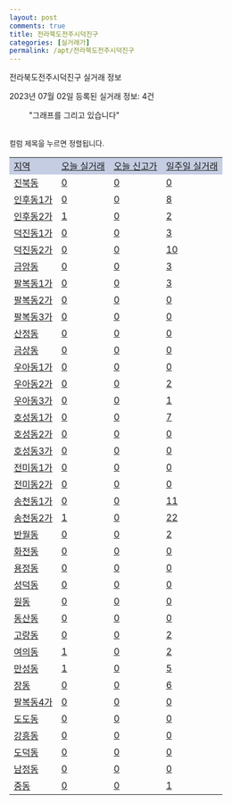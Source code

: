 ```yaml
---
layout: post
comments: true
title: 전라북도전주시덕진구
categories: [실거래가]
permalink: /apt/전라북도전주시덕진구
---
```


전라북도전주시덕진구 실거래 정보

2023년 07월 02일 등록된 실거래 정보: 4건

<!--<script async src="https://pagead2.googlesyndication.com/pagead/js/adsbygoogle.js?client=ca-pub-3485438051770037"
 crossorigin="anonymous"></script>-->

<script type="text/javascript">
  google.charts.load('current', {'packages':['corechart']});
  google.charts.setOnLoadCallback(drawChart);

  function drawChart() {
    var data = google.visualization.arrayToDataTable([['거래일', '매매', '전월세', '전매'], ['21-01', 10, 6, 1], ['21-02', 0, 2, 0], ['21-03', 0, 1, 0], ['21-04', 0, 2, 0], ['21-05', 25, 0, 0], ['21-06', 7, 11, 1], ['21-07', 564, 263, 10], ['21-08', 662, 364, 7], ['21-09', 596, 468, 4], ['21-10', 470, 499, 11], ['21-11', 354, 392, 2], ['21-12', 307, 351, 4], ['22-01', 324, 327, 1], ['22-02', 364, 368, 3], ['22-03', 529, 309, 2], ['22-04', 506, 807, 5], ['22-05', 439, 314, 3], ['22-06', 324, 326, 1], ['22-07', 222, 302, 1], ['22-08', 204, 244, 1], ['22-09', 168, 282, 1], ['22-10', 184, 391, 4], ['22-11', 161, 392, 6], ['22-12', 147, 341, 2], ['23-01', 199, 388, 2], ['23-02', 347, 973, 11], ['23-03', 365, 394, 9], ['23-04', 331, 366, 7], ['23-05', 437, 357, 3], ['23-06', 280, 254, 6]]);

    var options = {
      title: '최근 1년간 유형별 거래량 추이',
      legend: { position: 'bottom' }
    };

    setTimeout(function() {
        var chart = new google.visualization.LineChart(document.getElementById('columnchart_material'));
        chart.draw(data, (options));
        document.getElementById('loading').style.display = 'none';
        var dayLabel = (new Date()).getDay();
        if (dayLabel < 2) {
            sorttable.innerSortFunction.apply(document.getElementById('week'), []);
            sorttable.innerSortFunction.apply(document.getElementById('week'), []);        
        }
        else {
            sorttable.innerSortFunction.apply(document.getElementById('today'), []);
            sorttable.innerSortFunction.apply(document.getElementById('today'), []);
        }
    }, 200);

  }
</script>

<div id="loading" style="z-index:20; display: block; margin-left: 35px">"그래프를 그리고 있습니다"</div>
<div id="columnchart_material" style="width: 95%; margin-left: -35px; display: block"></div>
<!--<div style="width: 95%; margin-left: -35px; display: block">
      <script async src="https://pagead2.googlesyndication.com/pagead/js/adsbygoogle.js?client=ca-pub-3485438051770037"
          crossorigin="anonymous"></script>
      <ins class="adsbygoogle"
          style="display:block"
          data-ad-format="fluid"
          data-ad-layout-key="-fb+5w+4e-db+86"
          data-ad-client="ca-pub-3485438051770037"
          data-ad-slot="1827090281"></ins>
      <script>
          (adsbygoogle = window.adsbygoogle || []).push({});
      </script>
</div>-->
<br>

<font size='small' style='font-size: small;'>컬럼 제목을 누르면 정렬됩니다.</font>
<table class="sortable">
  <tr style='background-color: rgba(114, 132, 186,0.4);'>
    <td id="region"><a href="#">지역</a></td>
    <td id="today"><a href="#">오늘 실거래</a></td>
    <td id="today_new"><a href="#">오늘 신고가</a></td>
    <td id="week"><a href="#">일주일 실거래</a></td>
  </tr>

  
  <tr class="item">
    <td><a href="전라북도전주시덕진구진북동">진북동</a></td>
    <td><a href="전라북도전주시덕진구진북동">0</a></td>
    <td><a href="전라북도전주시덕진구진북동">0</a></td>
    <td><a href="전라북도전주시덕진구진북동">0</a></td>
  </tr>
    

  <tr class="item">
    <td><a href="전라북도전주시덕진구인후동1가">인후동1가</a></td>
    <td><a href="전라북도전주시덕진구인후동1가">0</a></td>
    <td><a href="전라북도전주시덕진구인후동1가">0</a></td>
    <td><a href="전라북도전주시덕진구인후동1가">8</a></td>
  </tr>
    

  <tr class="item">
    <td><a href="전라북도전주시덕진구인후동2가">인후동2가</a></td>
    <td><a href="전라북도전주시덕진구인후동2가">1</a></td>
    <td><a href="전라북도전주시덕진구인후동2가">0</a></td>
    <td><a href="전라북도전주시덕진구인후동2가">2</a></td>
  </tr>
    

  <tr class="item">
    <td><a href="전라북도전주시덕진구덕진동1가">덕진동1가</a></td>
    <td><a href="전라북도전주시덕진구덕진동1가">0</a></td>
    <td><a href="전라북도전주시덕진구덕진동1가">0</a></td>
    <td><a href="전라북도전주시덕진구덕진동1가">3</a></td>
  </tr>
    

  <tr class="item">
    <td><a href="전라북도전주시덕진구덕진동2가">덕진동2가</a></td>
    <td><a href="전라북도전주시덕진구덕진동2가">0</a></td>
    <td><a href="전라북도전주시덕진구덕진동2가">0</a></td>
    <td><a href="전라북도전주시덕진구덕진동2가">10</a></td>
  </tr>
    

  <tr class="item">
    <td><a href="전라북도전주시덕진구금암동">금암동</a></td>
    <td><a href="전라북도전주시덕진구금암동">0</a></td>
    <td><a href="전라북도전주시덕진구금암동">0</a></td>
    <td><a href="전라북도전주시덕진구금암동">3</a></td>
  </tr>
    

  <tr class="item">
    <td><a href="전라북도전주시덕진구팔복동1가">팔복동1가</a></td>
    <td><a href="전라북도전주시덕진구팔복동1가">0</a></td>
    <td><a href="전라북도전주시덕진구팔복동1가">0</a></td>
    <td><a href="전라북도전주시덕진구팔복동1가">3</a></td>
  </tr>
    

  <tr class="item">
    <td><a href="전라북도전주시덕진구팔복동2가">팔복동2가</a></td>
    <td><a href="전라북도전주시덕진구팔복동2가">0</a></td>
    <td><a href="전라북도전주시덕진구팔복동2가">0</a></td>
    <td><a href="전라북도전주시덕진구팔복동2가">0</a></td>
  </tr>
    

  <tr class="item">
    <td><a href="전라북도전주시덕진구팔복동3가">팔복동3가</a></td>
    <td><a href="전라북도전주시덕진구팔복동3가">0</a></td>
    <td><a href="전라북도전주시덕진구팔복동3가">0</a></td>
    <td><a href="전라북도전주시덕진구팔복동3가">0</a></td>
  </tr>
    

  <tr class="item">
    <td><a href="전라북도전주시덕진구산정동">산정동</a></td>
    <td><a href="전라북도전주시덕진구산정동">0</a></td>
    <td><a href="전라북도전주시덕진구산정동">0</a></td>
    <td><a href="전라북도전주시덕진구산정동">0</a></td>
  </tr>
    

  <tr class="item">
    <td><a href="전라북도전주시덕진구금상동">금상동</a></td>
    <td><a href="전라북도전주시덕진구금상동">0</a></td>
    <td><a href="전라북도전주시덕진구금상동">0</a></td>
    <td><a href="전라북도전주시덕진구금상동">0</a></td>
  </tr>
    

  <tr class="item">
    <td><a href="전라북도전주시덕진구우아동1가">우아동1가</a></td>
    <td><a href="전라북도전주시덕진구우아동1가">0</a></td>
    <td><a href="전라북도전주시덕진구우아동1가">0</a></td>
    <td><a href="전라북도전주시덕진구우아동1가">0</a></td>
  </tr>
    

  <tr class="item">
    <td><a href="전라북도전주시덕진구우아동2가">우아동2가</a></td>
    <td><a href="전라북도전주시덕진구우아동2가">0</a></td>
    <td><a href="전라북도전주시덕진구우아동2가">0</a></td>
    <td><a href="전라북도전주시덕진구우아동2가">2</a></td>
  </tr>
    

  <tr class="item">
    <td><a href="전라북도전주시덕진구우아동3가">우아동3가</a></td>
    <td><a href="전라북도전주시덕진구우아동3가">0</a></td>
    <td><a href="전라북도전주시덕진구우아동3가">0</a></td>
    <td><a href="전라북도전주시덕진구우아동3가">1</a></td>
  </tr>
    

  <tr class="item">
    <td><a href="전라북도전주시덕진구호성동1가">호성동1가</a></td>
    <td><a href="전라북도전주시덕진구호성동1가">0</a></td>
    <td><a href="전라북도전주시덕진구호성동1가">0</a></td>
    <td><a href="전라북도전주시덕진구호성동1가">7</a></td>
  </tr>
    

  <tr class="item">
    <td><a href="전라북도전주시덕진구호성동2가">호성동2가</a></td>
    <td><a href="전라북도전주시덕진구호성동2가">0</a></td>
    <td><a href="전라북도전주시덕진구호성동2가">0</a></td>
    <td><a href="전라북도전주시덕진구호성동2가">0</a></td>
  </tr>
    

  <tr class="item">
    <td><a href="전라북도전주시덕진구호성동3가">호성동3가</a></td>
    <td><a href="전라북도전주시덕진구호성동3가">0</a></td>
    <td><a href="전라북도전주시덕진구호성동3가">0</a></td>
    <td><a href="전라북도전주시덕진구호성동3가">0</a></td>
  </tr>
    

  <tr class="item">
    <td><a href="전라북도전주시덕진구전미동1가">전미동1가</a></td>
    <td><a href="전라북도전주시덕진구전미동1가">0</a></td>
    <td><a href="전라북도전주시덕진구전미동1가">0</a></td>
    <td><a href="전라북도전주시덕진구전미동1가">0</a></td>
  </tr>
    

  <tr class="item">
    <td><a href="전라북도전주시덕진구전미동2가">전미동2가</a></td>
    <td><a href="전라북도전주시덕진구전미동2가">0</a></td>
    <td><a href="전라북도전주시덕진구전미동2가">0</a></td>
    <td><a href="전라북도전주시덕진구전미동2가">0</a></td>
  </tr>
    

  <tr class="item">
    <td><a href="전라북도전주시덕진구송천동1가">송천동1가</a></td>
    <td><a href="전라북도전주시덕진구송천동1가">0</a></td>
    <td><a href="전라북도전주시덕진구송천동1가">0</a></td>
    <td><a href="전라북도전주시덕진구송천동1가">11</a></td>
  </tr>
    

  <tr class="item">
    <td><a href="전라북도전주시덕진구송천동2가">송천동2가</a></td>
    <td><a href="전라북도전주시덕진구송천동2가">1</a></td>
    <td><a href="전라북도전주시덕진구송천동2가">0</a></td>
    <td><a href="전라북도전주시덕진구송천동2가">22</a></td>
  </tr>
    

  <tr class="item">
    <td><a href="전라북도전주시덕진구반월동">반월동</a></td>
    <td><a href="전라북도전주시덕진구반월동">0</a></td>
    <td><a href="전라북도전주시덕진구반월동">0</a></td>
    <td><a href="전라북도전주시덕진구반월동">2</a></td>
  </tr>
    

  <tr class="item">
    <td><a href="전라북도전주시덕진구화전동">화전동</a></td>
    <td><a href="전라북도전주시덕진구화전동">0</a></td>
    <td><a href="전라북도전주시덕진구화전동">0</a></td>
    <td><a href="전라북도전주시덕진구화전동">0</a></td>
  </tr>
    

  <tr class="item">
    <td><a href="전라북도전주시덕진구용정동">용정동</a></td>
    <td><a href="전라북도전주시덕진구용정동">0</a></td>
    <td><a href="전라북도전주시덕진구용정동">0</a></td>
    <td><a href="전라북도전주시덕진구용정동">0</a></td>
  </tr>
    

  <tr class="item">
    <td><a href="전라북도전주시덕진구성덕동">성덕동</a></td>
    <td><a href="전라북도전주시덕진구성덕동">0</a></td>
    <td><a href="전라북도전주시덕진구성덕동">0</a></td>
    <td><a href="전라북도전주시덕진구성덕동">0</a></td>
  </tr>
    

  <tr class="item">
    <td><a href="전라북도전주시덕진구원동">원동</a></td>
    <td><a href="전라북도전주시덕진구원동">0</a></td>
    <td><a href="전라북도전주시덕진구원동">0</a></td>
    <td><a href="전라북도전주시덕진구원동">0</a></td>
  </tr>
    

  <tr class="item">
    <td><a href="전라북도전주시덕진구동산동">동산동</a></td>
    <td><a href="전라북도전주시덕진구동산동">0</a></td>
    <td><a href="전라북도전주시덕진구동산동">0</a></td>
    <td><a href="전라북도전주시덕진구동산동">0</a></td>
  </tr>
    

  <tr class="item">
    <td><a href="전라북도전주시덕진구고랑동">고랑동</a></td>
    <td><a href="전라북도전주시덕진구고랑동">0</a></td>
    <td><a href="전라북도전주시덕진구고랑동">0</a></td>
    <td><a href="전라북도전주시덕진구고랑동">2</a></td>
  </tr>
    

  <tr class="item">
    <td><a href="전라북도전주시덕진구여의동">여의동</a></td>
    <td><a href="전라북도전주시덕진구여의동">1</a></td>
    <td><a href="전라북도전주시덕진구여의동">0</a></td>
    <td><a href="전라북도전주시덕진구여의동">2</a></td>
  </tr>
    

  <tr class="item">
    <td><a href="전라북도전주시덕진구만성동">만성동</a></td>
    <td><a href="전라북도전주시덕진구만성동">1</a></td>
    <td><a href="전라북도전주시덕진구만성동">0</a></td>
    <td><a href="전라북도전주시덕진구만성동">5</a></td>
  </tr>
    

  <tr class="item">
    <td><a href="전라북도전주시덕진구장동">장동</a></td>
    <td><a href="전라북도전주시덕진구장동">0</a></td>
    <td><a href="전라북도전주시덕진구장동">0</a></td>
    <td><a href="전라북도전주시덕진구장동">6</a></td>
  </tr>
    

  <tr class="item">
    <td><a href="전라북도전주시덕진구팔복동4가">팔복동4가</a></td>
    <td><a href="전라북도전주시덕진구팔복동4가">0</a></td>
    <td><a href="전라북도전주시덕진구팔복동4가">0</a></td>
    <td><a href="전라북도전주시덕진구팔복동4가">0</a></td>
  </tr>
    

  <tr class="item">
    <td><a href="전라북도전주시덕진구도도동">도도동</a></td>
    <td><a href="전라북도전주시덕진구도도동">0</a></td>
    <td><a href="전라북도전주시덕진구도도동">0</a></td>
    <td><a href="전라북도전주시덕진구도도동">0</a></td>
  </tr>
    

  <tr class="item">
    <td><a href="전라북도전주시덕진구강흥동">강흥동</a></td>
    <td><a href="전라북도전주시덕진구강흥동">0</a></td>
    <td><a href="전라북도전주시덕진구강흥동">0</a></td>
    <td><a href="전라북도전주시덕진구강흥동">0</a></td>
  </tr>
    

  <tr class="item">
    <td><a href="전라북도전주시덕진구도덕동">도덕동</a></td>
    <td><a href="전라북도전주시덕진구도덕동">0</a></td>
    <td><a href="전라북도전주시덕진구도덕동">0</a></td>
    <td><a href="전라북도전주시덕진구도덕동">0</a></td>
  </tr>
    

  <tr class="item">
    <td><a href="전라북도전주시덕진구남정동">남정동</a></td>
    <td><a href="전라북도전주시덕진구남정동">0</a></td>
    <td><a href="전라북도전주시덕진구남정동">0</a></td>
    <td><a href="전라북도전주시덕진구남정동">0</a></td>
  </tr>
    

  <tr class="item">
    <td><a href="전라북도전주시덕진구중동">중동</a></td>
    <td><a href="전라북도전주시덕진구중동">0</a></td>
    <td><a href="전라북도전주시덕진구중동">0</a></td>
    <td><a href="전라북도전주시덕진구중동">1</a></td>
  </tr>
    


</table>


    